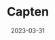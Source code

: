 ---
title: "Capten"
date: 2023-03-31
description: "Capten project changelog."
type : "changelog"
redirect_to_latest: true # Redirects the user to the latest version of this topic if they are on the root page itself.
latest_version: 1.0.0 # you must specify the latest version of this changelog
draft: true
weight: 3
---